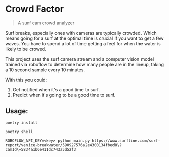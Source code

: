 # Crowd Factor 

> A surf cam crowd analyzer

Surf breaks, especially ones with cameras are typically crowded. Which means going for a surf at the optimal time is crucial if you want to get a few waves. You have to spend a lot of time getting a feel for when the water is likely to be crowed.

This project uses the surf camera stream and a computer vision model trained via roboflow to determine how many people are in the lineup, taking a 10 second sample every 10 minutes.

With this you could:

1. Get notified when it's a good time to surf.
2. Predict when it's going to be a good time to surf.


## Usage:

```
poetry install
```

```
poetry shell
```

```
ROBOFLOW_API_KEY=<key> python main.py https://www.surfline.com/surf-report/venice-breakwater/590927576a2e4300134fbed8\?camId\=5834a1b6e411dc743a5d52f3
```
